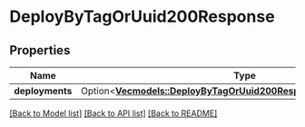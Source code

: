 # DeployByTagOrUuid200Response

## Properties

Name | Type | Description | Notes
------------ | ------------- | ------------- | -------------
**deployments** | Option<[**Vec<models::DeployByTagOrUuid200ResponseDeploymentsInner>**](deploy_by_tag_or_uuid_200_response_deployments_inner.md)> |  | [optional]

[[Back to Model list]](../README.md#documentation-for-models) [[Back to API list]](../README.md#documentation-for-api-endpoints) [[Back to README]](../README.md)



